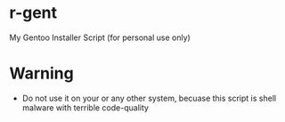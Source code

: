 # r-gent
My Gentoo Installer Script (for personal use only)

# Warning
* Do not use it on your or any other system, becuase this script is shell malware with terrible code-quality
